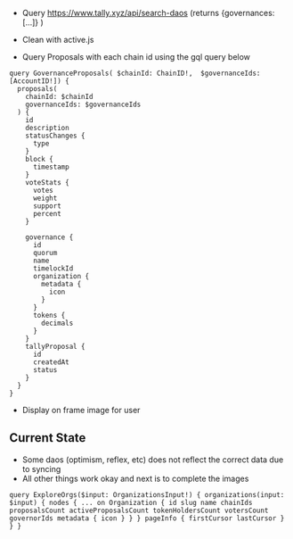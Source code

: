 - Query https://www.tally.xyz/api/search-daos
(returns {governances: [...]} )

- Clean with active.js

- Query Proposals with each chain id using the gql query below
```
query GovernanceProposals( $chainId: ChainID!,  $governanceIds: [AccountID!]) {
  proposals(
    chainId: $chainId
    governanceIds: $governanceIds
  ) {
    id
    description
    statusChanges {
      type
    }
    block {
      timestamp
    }
    voteStats {
      votes
      weight
      support
      percent
    }

    governance {
      id
      quorum
      name
      timelockId
      organization {
        metadata {
          icon
        }
      }
      tokens {
        decimals
      }
    }
    tallyProposal {
      id
      createdAt
      status
    }
  }
}
```

- Display on frame image for user

## Current State
- Some daos (optimism, reflex, etc) does not reflect the correct data due to syncing
- All other things work okay and next is to complete the images

`
query ExploreOrgs($input: OrganizationsInput!) {
  organizations(input: $input) {
    nodes {
      ... on Organization {
        id
        slug
        name
        chainIds
        proposalsCount
        activeProposalsCount
        tokenHoldersCount
        votersCount
        governorIds
        metadata {
          icon
        }
      }
    }
    pageInfo {
      firstCursor
      lastCursor
    }
  }
}
`